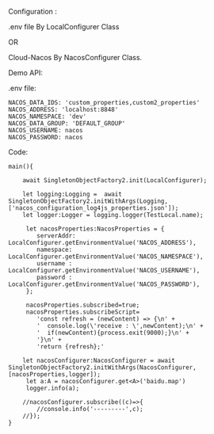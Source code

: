 

Configuration :

.env file By LocalConfigurer Class

OR

Cloud-Nacos  By NacosConfigurer Class.





Demo API:

.env file:

    NACOS_DATA_IDS: 'custom_properties,custom2_properties'
    NACOS_ADDRESS: 'localhost:8848'
    NACOS_NAMESPACE: 'dev'
    NACOS_DATA_GROUP: 'DEFAULT_GROUP'
    NACOS_USERNAME: nacos
    NACOS_PASSWORD: nacos



Code:

    main(){

        await SingletonObjectFactory2.init(LocalConfigurer);

		let logging:Logging =  await SingletonObjectFactory2.initWithArgs(Logging,['nacos_configuration_log4js_properties.json']);
		let logger:Logger = logging.logger(TestLocal.name);

		 let nacosProperties:NacosProperties = {
		 	serverAddr: LocalConfigurer.getEnvironmentValue('NACOS_ADDRESS'),
		 	namespace: LocalConfigurer.getEnvironmentValue('NACOS_NAMESPACE'),
		 	username : LocalConfigurer.getEnvironmentValue('NACOS_USERNAME'),
		 	password : LocalConfigurer.getEnvironmentValue('NACOS_PASSWORD'),
		 };

		 nacosProperties.subscribed=true;
		 nacosProperties.subscribeScript=
		 	'const refresh = (newContent) => {\n' +
		 	'  console.log(\'receive : \',newContent);\n' +
		 	'  if(newContent){process.exit(9000);}\n' +
		 	'}\n' +
			'return {refresh};'

		let nacosConfigurer:NacosConfigurer = await SingletonObjectFactory2.initWithArgs(NacosConfigurer,[nacosProperties,logger]);
		 let a:A = nacosConfigurer.get<A>('baidu.map')
		 logger.info(a);

		//nacosConfigurer.subscribe((c)=>{
			//console.info('---------',c);
		//});
    }


